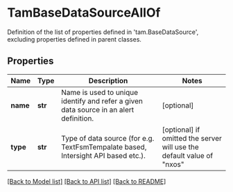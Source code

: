 # TamBaseDataSourceAllOf

Definition of the list of properties defined in 'tam.BaseDataSource', excluding properties defined in parent classes.
## Properties
Name | Type | Description | Notes
------------ | ------------- | ------------- | -------------
**name** | **str** | Name is used to unique identify and refer a given data source in an alert definition. | [optional] 
**type** | **str** | Type of data source (for e.g. TextFsmTempalate based, Intersight API based etc.). | [optional]  if omitted the server will use the default value of "nxos"

[[Back to Model list]](../README.md#documentation-for-models) [[Back to API list]](../README.md#documentation-for-api-endpoints) [[Back to README]](../README.md)


